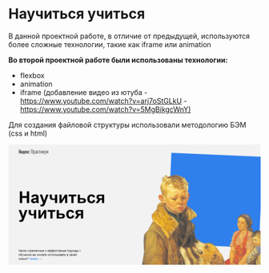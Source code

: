 # Научиться учиться

В данной проектной работе, в отличие от предыдущей, используются более сложные технологии, такие как iframe или animation

**Во второй проектной работе были использованы технологии:** 
* flexbox 
* animation 
* iframe (добавление видео из ютуба - <https://www.youtube.com/watch?v=arj7oStGLkU> - <https://www.youtube.com/watch?v=5MgBikgcWnY)>

Для создания файловой структуры использовали методологию БЭМ (css и html)

![Иллюстрация к проекту](img/main.png)